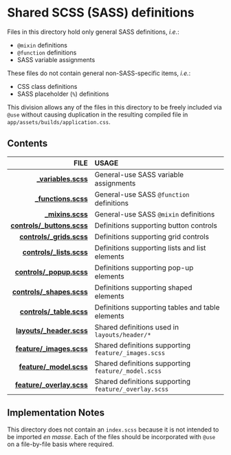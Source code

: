 # Shared SCSS (SASS) definitions

Files in this directory hold only general SASS definitions, _i.e._:
* `@mixin` definitions
* `@function` definitions
* SASS variable assignments

These files do not contain general non-SASS-specific items, _i.e._:
* CSS class definitions
* SASS placeholder (`%`) definitions

This division allows any of the files in this directory to be freely included
via `@use` without causing duplication in the resulting compiled file in
`app/assets/builds/application.css`.

## Contents

|                                                         FILE | USAGE                                                 |
|-------------------------------------------------------------:|:------------------------------------------------------|
|                       **[_variables.scss](_variables.scss)** | General-use SASS variable assignments                 |
|                       **[_functions.scss](_functions.scss)** | General-use SASS `@function` definitions              |
|                             **[_mixins.scss](_mixins.scss)** | General-use SASS `@mixin` definitions                 |
|         **[controls/_buttons.scss](controls/_buttons.scss)** | Definitions supporting button controls                |
|             **[controls/_grids.scss](controls/_grids.scss)** | Definitions supporting grid controls                  |
|             **[controls/_lists.scss](controls/_lists.scss)** | Definitions supporting lists and list elements        |
|             **[controls/_popup.scss](controls/_popup.scss)** | Definitions supporting pop-up elements                |
|           **[controls/_shapes.scss](controls/_shapes.scss)** | Definitions supporting shaped elements                |
|            **[controls/_table.scss](controls/_tables.scss)** | Definitions supporting tables and table elements      |
|   **[layouts/_header.scss](../shared/layouts/_header.scss)** | Shared definitions used in `layouts/header/*`         |
|   **[feature/_images.scss](../shared/feature/_images.scss)** | Shared definitions supporting `feature/_images.scss`  |
|     **[feature/_model.scss](../shared/feature/_model.scss)** | Shared definitions supporting `feature/_model.scss`   |
| **[feature/_overlay.scss](../shared/feature/_overlay.scss)** | Shared definitions supporting `feature/_overlay.scss` |

## Implementation Notes

This directory does not contain an `index.scss` because it is not intended to
be imported _en masse_.
Each of the files should be incorporated with `@use` on a file-by-file basis
where required.

<!--========================================================================-->
